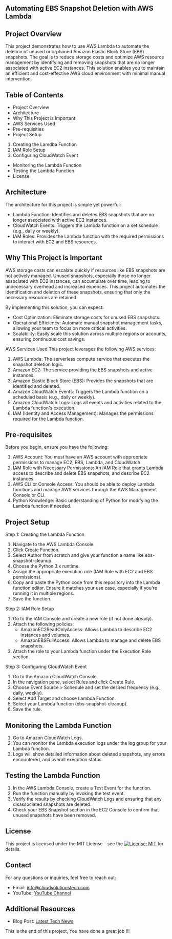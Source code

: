 ## Automating EBS Snapshot Deletion with AWS Lambda

## Project Overview
This project demonstrates how to use AWS Lambda to automate the deletion of unused or orphaned Amazon Elastic Block Store (EBS) snapshots. The goal is to reduce storage costs and optimize AWS resource management by identifying and removing snapshots that are no longer associated with active EC2 instances. This solution enables you to maintain an efficient and cost-effective AWS cloud environment with minimal manual intervention.

## Table of Contents
- Project Overview
- Architecture
- Why This Project is Important
- AWS Services Used
- Pre-requisities
- Project Setup
01. Creating the Lamdba Function
02. IAM Role Setup
03. Configuring CloudWatch Event
- Monitoring the Lambda Function
- Testing the Lambda Function
- License

## Architecture
The architecture for this project is simple yet powerful:
- Lambda Function: Identifies and deletes EBS snapshots that are no longer associated with active EC2 instances.
- CloudWatch Events: Triggers the Lambda function on a set schedule (e.g., daily or weekly).
- IAM Roles: Provides the Lambda function with the required permissions to interact with EC2 and EBS resources.

## Why This Project is Important
AWS storage costs can escalate quickly if resources like EBS snapshots are not actively managed. Unused snapshots, especially those no longer associated with EC2 instances, can accumulate over time, leading to unnecessary overhead and increased expenses. This project automates the identification and deletion of these snapshots, ensuring that only the necessary resources are retained.

By implementing this solution, you can expect:

- Cost Optimization: Eliminate storage costs for unused EBS snapshots.
- Operational Efficiency: Automate manual snapshot management tasks, allowing your team to focus on more critical activities.
- Scalability: Easily scale this solution across multiple regions or accounts, ensuring continuous cost savings.

AWS Services Used
This project leverages the following AWS services:

01. AWS Lambda: The serverless compute service that executes the snapshot deletion logic.
02. Amazon EC2: The service providing the EBS snapshots and active instances.
03. Amazon Elastic Block Store (EBS): Provides the snapshots that are identified and deleted.
04. Amazon CloudWatch Events: Triggers the Lambda function on a scheduled basis (e.g., daily or weekly).
05. Amazon CloudWatch Logs: Logs all events and activities related to the Lambda function's execution.
06. IAM (Identity and Access Management): Manages the permissions required for the Lambda function.

## Pre-requisites
Before you begin, ensure you have the following:

01. AWS Account: You must have an AWS account with appropriate permissions to manage EC2, EBS, Lambda, and CloudWatch.
02. IAM Role with Necessary Permissions: An IAM Role that grants Lambda access to describe and delete EBS snapshots, and describe EC2 instances.
03. AWS CLI or Console Access: You should be able to deploy Lambda functions and manage AWS services through the AWS Management Console or CLI.
04. Python Knowledge: Basic understanding of Python for modifying the Lambda function if needed.

## Project Setup
Step 1: Creating the Lambda Function
1. Navigate to the AWS Lambda Console.
2. Click Create Function.
3. Select Author from scratch and give your function a name like ebs-snapshot-cleanup.
4. Choose the Python 3.x runtime.
5. Assign the appropriate execution role (IAM Role with EC2 and EBS permissions).
6. Copy and paste the Python code from this repository into the Lambda function editor. Ensure it matches your use case, especially if you're running it in multiple regions.
7. Save the function.

Step 2: IAM Role Setup
1. Go to the IAM Console and create a new role (if not done already).
2. Attach the following policies:
     - AmazonEC2ReadOnlyAccess: Allows Lambda to describe EC2 instances and volumes.
     - AmazonEBSFullAccess: Allows Lambda to manage and delete EBS snapshots.
3. Attach the role to your Lambda function under the Execution Role section.

Step 3: Configuring CloudWatch Event
1. Go to the Amazon CloudWatch Console.
2. In the navigation pane, select Rules and click Create Rule.
3. Choose Event Source > Schedule and set the desired frequency (e.g., daily, weekly).
4. Select Add Target and choose Lambda Function.
5. Select your Lambda function (ebs-snapshot-cleanup).
6. Save the rule.

## Monitoring the Lambda Function
1. Go to Amazon CloudWatch Logs.
2. You can monitor the Lambda execution logs under the log group for your Lambda function.
3. Logs will show detailed information about deleted snapshots, any errors encountered, and overall execution status.

## Testing the Lambda Function
1. In the AWS Lambda Console, create a Test Event for the function.
2. Run the function manually by invoking the test event.
3. Verify the results by checking CloudWatch Logs and ensuring that any disassociated snapshots are deleted.
4. Check your EBS Snapshot section in the EC2 Console to confirm that unused snapshots have been removed.

## License
This project is licensed under the MIT License - see the [![License: MIT](https://img.shields.io/badge/License-MIT-yellow.svg)](https://opensource.org/licenses/MIT) for details.

## Contact
For any questions or inquiries, feel free to reach out:
- Email: info@cloudsolutionstech.com
- YouTube: [YouTube Channel](http://www.youtube.com/@cloudsolutionsIT)

## Additional Resources
- Blog Post: [Latest Tech News](https://cloudsolutionstech.com/news/)


This is the end of this project, You have done a great job !!!


